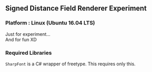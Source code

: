 ## Signed Distance Field Renderer Experiment

### Platform : Linux (Ubuntu 16.04 LTS)

Just for experiment...  
And for fun XD

### Required Libraries
`SharpFont` is a C# wrapper of freetype. This requires only this.
